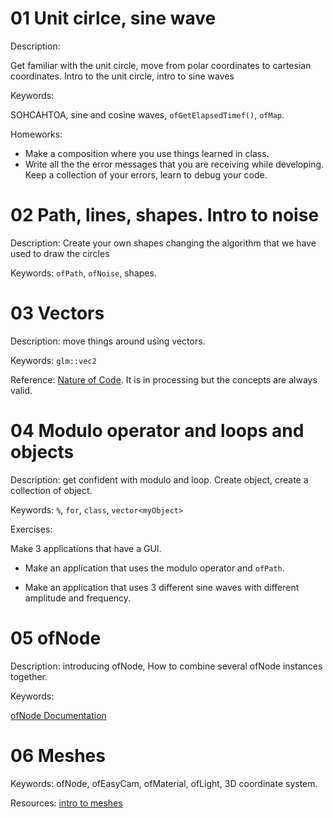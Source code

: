 # 01 Unit cirlce, sine wave

Description:

Get familiar with the unit circle, move from polar coordinates to cartesian coordinates. Intro to the unit circle, intro to sine waves

Keywords:

SOHCAHTOA, sine and cosine waves, `ofGetElapsedTimef()`, `ofMap`.

Homeworks:
- Make a composition where you use things learned in class.
- Write all the the error messages that you are receiving while developing. Keep a collection of your errors, learn to debug your code. 


# 02 Path, lines, shapes. Intro to noise

Description:
Create your own shapes changing the algorithm that we have used to draw the circles

Keywords: `ofPath`, `ofNoise`, shapes.

# 03 Vectors

Description: move things around using vectors.

Keywords: `glm::vec2`

Reference: [Nature of Code](https://natureofcode.com/book/chapter-1-vectors/). It is in processing but the concepts are always valid.

# 04 Modulo operator and loops and objects

Description: get confident with modulo and loop. Create object, create a collection of object.

Keywords: `%`, `for`, `class`, `vector<myObject>`

Exercises:

Make 3 applications that have a GUI.

- Make an application that uses the modulo operator and `ofPath`.

- Make an application that uses 3 different sine waves with different amplitude and frequency.

# 05 ofNode

Description: introducing ofNode, How to combine several ofNode instances together.

Keywords: 

[ofNode Documentation](https://openframeworks.cc/documentation/3d/ofNode/)

# 06 Meshes

Keywords: ofNode, ofEasyCam, ofMaterial, ofLight, 3D coordinate system.

Resources:
[intro to meshes](https://openframeworks.cc/ofBook/chapters/generativemesh.html)








